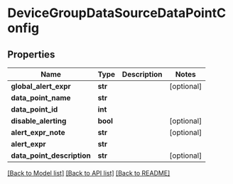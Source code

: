 # DeviceGroupDataSourceDataPointConfig

## Properties
Name | Type | Description | Notes
------------ | ------------- | ------------- | -------------
**global_alert_expr** | **str** |  | [optional] 
**data_point_name** | **str** |  | 
**data_point_id** | **int** |  | 
**disable_alerting** | **bool** |  | [optional] 
**alert_expr_note** | **str** |  | [optional] 
**alert_expr** | **str** |  | 
**data_point_description** | **str** |  | [optional] 

[[Back to Model list]](../README.md#documentation-for-models) [[Back to API list]](../README.md#documentation-for-api-endpoints) [[Back to README]](../README.md)


